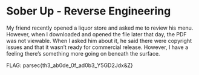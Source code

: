 # Sober Up - Reverse Engineering
My friend recently opened a liquor store and asked me to review his menu. However, when I downloaded and opened the file later that day, the PDF was not viewable. When I asked him about it, he said there were copyright issues and that it wasn’t ready for commercial release. However, I have a feeling there’s something more going on beneath the surface.

FLAG: parsec{th3_ab0de_0f_ad0b3_Y5GD2Jdx&Z}
